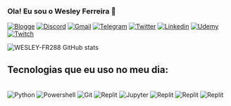 ### Ola! Eu sou o Wesley Ferreira 🚀

[![Blogge](https://img.shields.io/badge/Blogger-FF5722?style=for-the-badge&logo=blogger&logoColor=white)](https://blog.starti.com.br/)
[![Discord](https://img.shields.io/badge/Discord-7289DA?style=for-the-badge&logo=discord&logoColor=white)]()
[![Gmail](https://img.shields.io/badge/Gmail-D14836?style=for-the-badge&logo=gmail&logoColor=white)]()
[![Telegram](https://img.shields.io/badge/Telegram-2CA5E0?style=for-the-badge&logo=telegram&logoColor=white)]()
[![Twitter](https://img.shields.io/badge/Twitter-1DA1F2?style=for-the-badge&logo=twitter&logoColor=white)]()
[![Linkedin](https://img.shields.io/badge/LinkedIn-0077B5?style=for-the-badge&logo=linkedin&logoColor=white)]()
[![Udemy](https://img.shields.io/badge/Udemy-EC5252?style=for-the-badge&logo=Udemy&logoColor=white)]()
[![Twitch](https://img.shields.io/badge/Twitch-9146FF?style=for-the-badge&logo=Twitch&logoColor=white)]()

![WESLEY-FR288 GitHub stats](https://github-readme-stats.vercel.app/api?username=WESLEY-FR288&show_icons=true&theme=merko)

## Tecnologias que eu uso no meu dia:

<div style="display: inline_block"><br/>
 <img align= "center" alt="Python" src="https://img.shields.io/badge/Python-14354C?style=for-the-badge&logo=python&logoColor=white"/>
<img align= "center" alt="Powershell" src="https://img.shields.io/badge/Powershell-2CA5E0?style=for-the-badge&logo=powershell&logoColor=white"/>
<img align= "center" alt="Git" src="https://img.shields.io/badge/GIT-E44C30?style=for-the-badge&logo=git&logoColor=white"/>
<img align= "center" alt="Replit" src="https://img.shields.io/badge/replit-667881?style=for-the-badge&logo=replit&logoColor=white"/>
<img align= "center" alt="Jupyter" src="https://img.shields.io/badge/Made%20with-Jupyter-orange?style=for-the-badge&logo=Jupyter"/>
<img align= "center" alt="Replit" src="https://img.shields.io/badge/Made%20for-VSCode-1f425f.svg"/>
<img align= "center" alt="Replit" src="https://img.shields.io/badge/Kali_Linux-557C94?style=for-the-badge&logo=kali-linux&logoColor=white"/>
<img align= "center" alt="Replit" src="https://img.shields.io/badge/Ubuntu-E95420?style=for-the-badge&logo=ubuntu&logoColor=white"/>
</div><br/>
